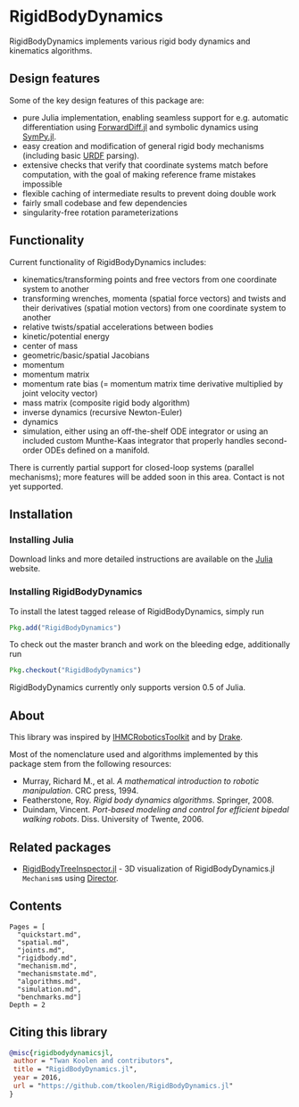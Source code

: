 # RigidBodyDynamics
RigidBodyDynamics implements various rigid body dynamics and kinematics algorithms.

## Design features
Some of the key design features of this package are:
* pure Julia implementation, enabling seamless support for e.g. automatic differentiation using [ForwardDiff.jl](https://github.com/JuliaDiff/ForwardDiff.jl) and symbolic dynamics using [SymPy.jl](https://github.com/JuliaPy/SymPy.jl).
* easy creation and modification of general rigid body mechanisms (including basic [URDF](http://wiki.ros.org/urdf) parsing).
* extensive checks that verify that coordinate systems match before computation, with the goal of making reference frame mistakes impossible
* flexible caching of intermediate results to prevent doing double work
* fairly small codebase and few dependencies
* singularity-free rotation parameterizations

## Functionality
Current functionality of RigidBodyDynamics includes:
* kinematics/transforming points and free vectors from one coordinate system to another
* transforming wrenches, momenta (spatial force vectors) and twists and their derivatives (spatial motion vectors) from one coordinate system to another
* relative twists/spatial accelerations between bodies
* kinetic/potential energy
* center of mass
* geometric/basic/spatial Jacobians
* momentum
* momentum matrix
* momentum rate bias (= momentum matrix time derivative multiplied by joint velocity vector)
* mass matrix (composite rigid body algorithm)
* inverse dynamics (recursive Newton-Euler)
* dynamics
* simulation, either using an off-the-shelf ODE integrator or using an included custom Munthe-Kaas integrator that properly handles second-order ODEs defined on a manifold.

There is currently partial support for closed-loop systems (parallel mechanisms); more features will be added soon in this area.
Contact is not yet supported.

## Installation

### Installing Julia
Download links and more detailed instructions are available on the [Julia](http://julialang.org/) website.

### Installing RigidBodyDynamics
To install the latest tagged release of RigidBodyDynamics, simply run

```julia
Pkg.add("RigidBodyDynamics") 
```

To check out the master branch and work on the bleeding edge, additionally run

```julia
Pkg.checkout("RigidBodyDynamics")
```

RigidBodyDynamics currently only supports version 0.5 of Julia.

## About
This library was inspired by [IHMCRoboticsToolkit](https://bitbucket.org/ihmcrobotics/ihmc-open-robotics-software) and by [Drake](http://drake.mit.edu).

Most of the nomenclature used and algorithms implemented by this package stem
from the following resources:

* Murray, Richard M., et al. *A mathematical introduction to robotic manipulation*. CRC press, 1994.
* Featherstone, Roy. *Rigid body dynamics algorithms*. Springer, 2008.
* Duindam, Vincent. *Port-based modeling and control for efficient bipedal walking robots*. Diss. University of Twente, 2006.

## Related packages
* [RigidBodyTreeInspector.jl](https://github.com/rdeits/RigidBodyTreeInspector.jl) - 3D visualization of RigidBodyDynamics.jl `Mechanism`s using [Director](https://github.com/RobotLocomotion/director).

## Contents
```@contents
Pages = [
  "quickstart.md",
  "spatial.md",
  "joints.md",
  "rigidbody.md",
  "mechanism.md",
  "mechanismstate.md",
  "algorithms.md",
  "simulation.md",
  "benchmarks.md"]
Depth = 2
```

## Citing this library
```bibtex
@misc{rigidbodydynamicsjl,
 author = "Twan Koolen and contributors",
 title = "RigidBodyDynamics.jl",
 year = 2016,
 url = "https://github.com/tkoolen/RigidBodyDynamics.jl"
}
```
